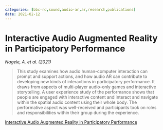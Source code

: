```yaml
---
categories: [bbc-rd,sound,audio-ar,ar,research,publications] 
date: 2021-02-12
---
```


# Interactive Audio Augmented Reality in Participatory Performance

_Nagele, A. et al. (2021)_

> This study examines how audio human-computer interaction can prompt and support actions, and how audio AR can contribute to developing new kinds of interactions in participatory performance. It draws from aspects of multi-player audio-only games and interactive storytelling. A user experience study of the performance shows that people are engaged with interactive content and interact and navigate within the spatial audio content using their whole body. The performative aspect was well-received and participants took on roles and responsibilities within their group during the experience.

[Interactive Audio Augmented Reality in Participatory Performance](https://doi.org/10.3389/frvir.2020.610320)
